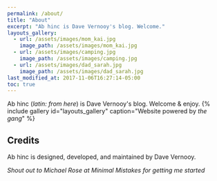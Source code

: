 ```yaml
---
permalink: /about/
title: "About"
excerpt: "Ab hinc is Dave Vernooy's blog. Welcome."
layouts_gallery:
  - url: /assets/images/mom_kai.jpg
    image_path: /assets/images/mom_kai.jpg
  - url: /assets/images/camping.jpg
    image_path: /assets/images/camping.jpg
  - url: /assets/images/dad_sarah.jpg
    image_path: /assets/images/dad_sarah.jpg
last_modified_at: 2017-11-06T16:27:14-05:00
toc: true
---
```


Ab hinc (*latin: from here*) is Dave Vernooy's blog. Welcome & enjoy.
{% include gallery id="layouts_gallery" caption="Website powered by *the gang*" %}


## Credits


Ab hinc is designed, developed, and maintained by Dave Vernooy. 








*Shout out to Michael Rose at Minimal Mistakes for getting me started* 
